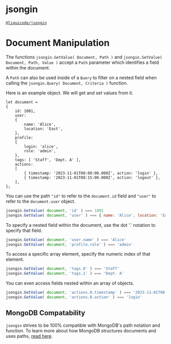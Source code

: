 # jsongin
[`@liquicode/jsongin`](https://github.com/liquicode/jsongin)


# Document Manipulation


The functions `jsongin.GetValue( Document, Path )` and `jsongin.SetValue( Document, Path, Value )`
accept a `Path` parameter which identifies a field within the document.

A `Path` can also be used inside of a `Query` to filter on a nested field when calling the
`jsongin.Query( Document, Criteria )` function.

Here is an example object.
We will get and set values from it.
```JS
let document =
{
	id: 1001,
	user:
	{
		name: 'Alice',
		location: 'East',
	},
	profile:
	{
		login: 'alice',
		role: 'admin',
	},
	tags: [ 'Staff', 'Dept. A' ],
	actions:
	[
		{ timestamp: '2023-11-01T08:00:00.000Z', action: 'login' },
		{ timestamp: '2023-11-01T08:15:00.000Z', action: 'logout' },
	],
};
```

You can use the path `"id"` to refer to the `document.id` field and `"user"` to refer to
the `document.user` object.

```js
jsongin.GetValue( document, 'id' ) === 1001
jsongin.GetValue( document, 'user' ) === { name: 'Alice', location: 'East' }
```

To specify a nested field within the document, use the dot '.' notation to specify 
that field.

```js
jsongin.GetValue( document, 'user.name' ) === 'Alice'
jsongin.GetValue( document, 'profile.role' ) === 'admin'
```

To access a specific array element, specify the numeric index of that element.

```js
jsongin.GetValue( document, 'tags.0' ) === 'Staff'
jsongin.GetValue( document, 'tags.1' ) === 'Dept. A'
```

You can even access fields nested within an array of objects.

```js
jsongin.GetValue( document, 'actions.0.timestamp' ) === '2023-11-01T08:00:00.000Z'
jsongin.GetValue( document, 'actions.0.action' ) === 'login'
```

## MongoDB Compatability

`jsongin` strives to be 100% compatible with MongoDB's path notation and function.
To learn more about how MongoDB structures documents and uses paths, [read here](https://www.mongodb.com/docs/manual/core/document/).

